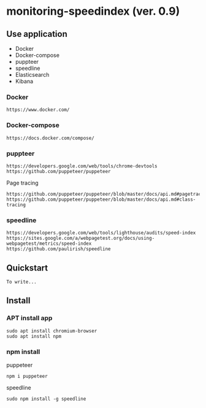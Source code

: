 # monitoring-speedindex (ver. 0.9)


## Use application

- Docker
- Docker-compose
- puppteer
- speedline
- Elasticsearch
- Kibana

### Docker

```
https://www.docker.com/
```

### Docker-compose

```
https://docs.docker.com/compose/
```

### puppteer

```
https://developers.google.com/web/tools/chrome-devtools
https://github.com/puppeteer/puppeteer
```

Page tracing
```
https://github.com/puppeteer/puppeteer/blob/master/docs/api.md#pagetracing
https://github.com/puppeteer/puppeteer/blob/master/docs/api.md#class-tracing
```

### speedline

```
https://developers.google.com/web/tools/lighthouse/audits/speed-index
https://sites.google.com/a/webpagetest.org/docs/using-webpagetest/metrics/speed-index
https://github.com/paulirish/speedline
```

## Quickstart

```
To write...
```

## Install

### APT install app

```
sudo apt install chromium-browser
sudo apt install npm
```

### npm install

puppeteer
```
npm i puppeteer
```

speedline
```
sudo npm install -g speedline
```

